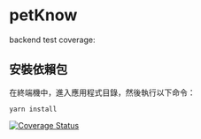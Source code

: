 # petKnow

backend test coverage:

## 安裝依賴包

在終端機中，進入應用程式目錄，然後執行以下命令：

    yarn install

[![Coverage Status](https://coveralls.io/repos/github/sunpochin/petKnow-be/badge.svg?branch=main)](https://coveralls.io/github/sunpochin/petKnow-be?branch=main)